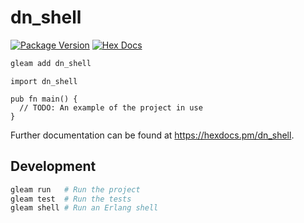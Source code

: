 # dn_shell

[![Package Version](https://img.shields.io/hexpm/v/dn_shell)](https://hex.pm/packages/dn_shell)
[![Hex Docs](https://img.shields.io/badge/hex-docs-ffaff3)](https://hexdocs.pm/dn_shell/)

```sh
gleam add dn_shell
```
```gleam
import dn_shell

pub fn main() {
  // TODO: An example of the project in use
}
```

Further documentation can be found at <https://hexdocs.pm/dn_shell>.

## Development

```sh
gleam run   # Run the project
gleam test  # Run the tests
gleam shell # Run an Erlang shell
```
